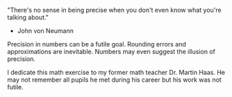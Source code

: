 
"There's no sense in being precise when you don't even know what you're talking
about."

 - John von Neumann


Precision in numbers can be a futile goal. Rounding errors and approximations
are inevitable. Numbers may even suggest the illusion of precision.

I dedicate this math exercise to my former math teacher Dr. Martin Haas. He
may not remember all pupils he met during his career but his work was not
futile.
